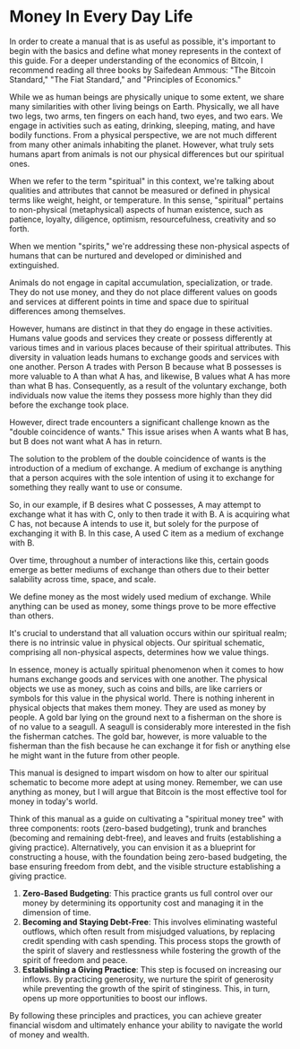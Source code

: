 # Money In Every Day Life

In order to create a manual that is as useful as possible, it's important to begin with the basics and define what money represents in the context of this guide. For a deeper understanding of the economics of Bitcoin, I recommend reading all three books by Saifedean Ammous: "The Bitcoin Standard," "The Fiat Standard," and "Principles of Economics."

While we as human beings are physically unique to some extent, we share many similarities with other living beings on Earth. Physically, we all have two legs, two arms, ten fingers on each hand, two eyes, and two ears. We engage in activities such as eating, drinking, sleeping, mating, and have bodily functions. From a physical perspective, we are not much different from many other animals inhabiting the planet. However, what truly sets humans apart from animals is not our physical differences but our spiritual ones.

When we refer to the term "spiritual" in this context, we're talking about qualities and attributes that cannot be measured or defined in physical terms like weight, height, or temperature. In this sense, "spiritual" pertains to non-physical (metaphysical) aspects of human existence, such as patience, loyalty, diligence, optimism, resourcefulness, creativity and so forth.&#x20;

When we mention "spirits," we're addressing these non-physical aspects of humans that can be nurtured and developed or diminished and extinguished.

Animals do not engage in capital accumulation, specialization, or trade. They do not use money, and they do not place different values on goods and services at different points in time and space due to spiritual differences among themselves.

However, humans are distinct in that they do engage in these activities. Humans value goods and services they create or possess differently at various times and in various places because of their spiritual attributes. This diversity in valuation leads humans to exchange goods and services with one another. Person A trades with Person B because what B possesses is more valuable to A than what A has, and likewise, B values what A has more than what B has. Consequently, as a result of the voluntary exchange, both individuals now value the items they possess more highly than they did before the exchange took place.

However, direct trade encounters a significant challenge known as the "double coincidence of wants." This issue arises when A wants what B has, but B does not want what A has in return.

The solution to the problem of the double coincidence of wants is the introduction of a medium of exchange. A medium of exchange is anything that a person acquires with the sole intention of using it to exchange for something they really want to use or consume.&#x20;

So, in our example, if B desires what C possesses, A may attempt to exchange what it has with C, only to then trade it with B. A is acquiring what C has, not because A intends to use it, but solely for the purpose of exchanging it with B. In this case, A used C item as a medium of exchange with B.

Over time, throughout a number of interactions like this, certain goods emerge as better mediums of exchange than others due to their better salability across time, space, and scale.

We define money as the most widely used medium of exchange. While anything can be used as money, some things prove to be more effective than others.

It's crucial to understand that all valuation occurs within our spiritual realm; there is no intrinsic value in physical objects. Our spiritual schematic, comprising all non-physical aspects, determines how we value things.

In essence, money is actually spiritual phenomenon when it comes to how humans exchange goods and services with one another. The physical objects we use as money, such as coins and bills, are like carriers or symbols for this value in the physical world. There is nothing inherent in physical objects that makes them money. They are used as money by people. A gold bar lying on the ground next to a fisherman on the shore is of no value to a seagull. A seagull is considerably more interested in the fish the fisherman catches. The gold bar, however, is more valuable to the fisherman than the fish because he can exchange it for fish or anything else he might want in the future from other people.

This manual is designed to impart wisdom on how to alter our spiritual schematic to become more adept at using money. Remember, we can use anything as money, but I will argue that Bitcoin is the most effective tool for money in today's world.&#x20;

Think of this manual as a guide on cultivating a "spiritual money tree" with three components: roots (zero-based budgeting), trunk and branches (becoming and remaining debt-free), and leaves and fruits (establishing a giving practice). Alternatively, you can envision it as a blueprint for constructing a house, with the foundation being zero-based budgeting, the base ensuring freedom from debt, and the visible structure establishing a giving practice.

1. **Zero-Based Budgeting**: This practice grants us full control over our money by determining its opportunity cost and managing it in the dimension of time.
2. **Becoming and Staying Debt-Free**: This involves eliminating wasteful outflows, which often result from misjudged valuations, by replacing credit spending with cash spending. This process stops the growth of the spirit of slavery and restlessness while fostering the growth of the spirit of freedom and peace.
3. **Establishing a Giving Practice**: This step is focused on increasing our inflows. By practicing generosity, we nurture the spirit of generosity while preventing the growth of the spirit of stinginess. This, in turn, opens up more opportunities to boost our inflows.

By following these principles and practices, you can achieve greater financial wisdom and ultimately enhance your ability to navigate the world of money and wealth.
